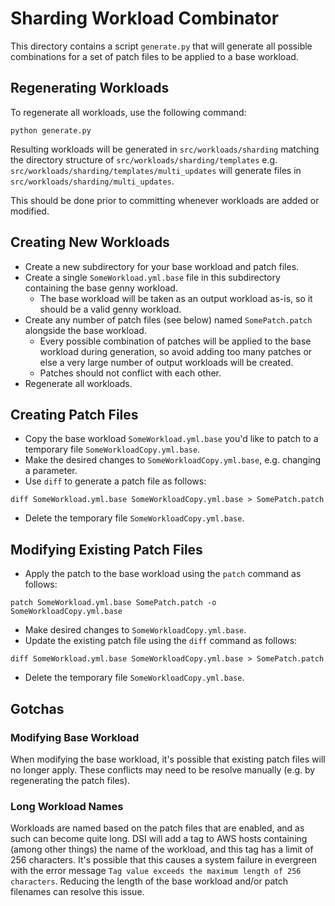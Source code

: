 # Sharding Workload Combinator
This directory contains a script `generate.py` that will generate all possible combinations for a set of patch files to be applied to a base workload.

## Regenerating Workloads
To regenerate all workloads, use the following command:

```
python generate.py
```

Resulting workloads will be generated in `src/workloads/sharding` matching the directory structure of `src/workloads/sharding/templates` e.g. `src/workloads/sharding/templates/multi_updates` will generate files in `src/workloads/sharding/multi_updates`.

This should be done prior to committing whenever workloads are added or modified.

## Creating New Workloads
* Create a new subdirectory for your base workload and patch files.
* Create a single `SomeWorkload.yml.base` file in this subdirectory containing the base genny workload.
  * The base workload will be taken as an output workload as-is, so it should be a valid genny workload.
* Create any number of patch files (see below) named `SomePatch.patch` alongside the base workload.
  * Every possible combination of patches will be applied to the base workload during generation, so avoid adding too many patches or else a very large number of output workloads will be created.
  * Patches should not conflict with each other.
* Regenerate all workloads.

## Creating Patch Files
* Copy the base workload `SomeWorkload.yml.base` you'd like to patch to a temporary file `SomeWorkloadCopy.yml.base`.
* Make the desired changes to `SomeWorkloadCopy.yml.base`, e.g. changing a parameter.
* Use `diff` to generate a patch file as follows:
```
diff SomeWorkload.yml.base SomeWorkloadCopy.yml.base > SomePatch.patch
```
* Delete the temporary file `SomeWorkloadCopy.yml.base`.

## Modifying Existing Patch Files
* Apply the patch to the base workload using the `patch` command as follows:
```
patch SomeWorkload.yml.base SomePatch.patch -o SomeWorkloadCopy.yml.base
```
* Make desired changes to `SomeWorkloadCopy.yml.base`.
* Update the existing patch file using the `diff` command as follows:
```
diff SomeWorkload.yml.base SomeWorkloadCopy.yml.base > SomePatch.patch
```
* Delete the temporary file `SomeWorkloadCopy.yml.base`.

## Gotchas
### Modifying Base Workload
When modifying the base workload, it's possible that existing patch files will no longer apply. These conflicts may need to be resolve manually (e.g. by regenerating the patch files).
### Long Workload Names
Workloads are named based on the patch files that are enabled, and as such can become quite long. DSI will add a tag to AWS hosts containing (among other things) the name of the workload, and this tag has a limit of 256 characters. It's possible that this causes a system failure in evergreen with the error message `Tag value exceeds the maximum length of 256 characters`. Reducing the length of the base workload and/or patch filenames can resolve this issue.